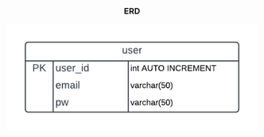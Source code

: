 <div align="center">
  <h3>ERD</h3>
  <img src="https://github.com/alwiranata/login/blob/main/e%20commerce.png?raw=true" alt="e-commerce image" />
</div>
